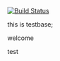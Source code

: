 [![Build Status](https://travis-ci.org/volunteercomputing/equn.svg)](https://travis-ci.org/volunteercomputing/equn)

this is testbase;

welcome

test